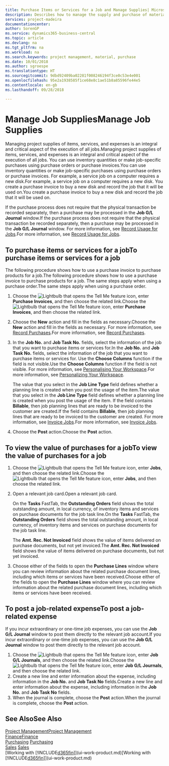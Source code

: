 ```yaml
---
title: Purchase Items or Services for a Job and Manage Supplies| Microsoft Docs
description: Describes how to manage the supply and purchase of material and services to jobs.
services: project-madeira
documentationcenter: 
author: SorenGP
ms.service: dynamics365-business-central
ms.topic: article
ms.devlang: na
ms.tgt_pltfrm: na
ms.workload: na
ms.search.keywords: project management, material, purchase
ms.date: 10/01/2018
ms.author: sgroespe
ms.translationtype: HT
ms.sourcegitcommit: 9dbd92409ba02281f008246194f3ce0c53e4e001
ms.openlocfilehash: 95e2a1938585f1ce68e8c1ae51b8a85596fe44e5
ms.contentlocale: en-gb
ms.lasthandoff: 09/28/2018

---
```

# <a name="manage-job-supplies"></a><span data-ttu-id="b2ca1-103">Manage Job Supplies</span><span class="sxs-lookup"><span data-stu-id="b2ca1-103">Manage Job Supplies</span></span>
<span data-ttu-id="b2ca1-104">Managing project supplies of items, services, and expenses is an integral and critical aspect of the execution of all jobs.</span><span class="sxs-lookup"><span data-stu-id="b2ca1-104">Managing project supplies of items, services, and expenses is an integral and critical aspect of the execution of all jobs.</span></span> <span data-ttu-id="b2ca1-105">You can use inventory quantities or make job-specific purchases using purchase orders or purchase invoices.</span><span class="sxs-lookup"><span data-stu-id="b2ca1-105">You can use inventory quantities or make job-specific purchases using purchase orders or purchase invoices.</span></span> <span data-ttu-id="b2ca1-106">For example, a service job on a computer requires a new disk.</span><span class="sxs-lookup"><span data-stu-id="b2ca1-106">For example, a service job on a computer requires a new disk.</span></span> <span data-ttu-id="b2ca1-107">You create a purchase invoice to buy a new disk and record the job that it will be used on.</span><span class="sxs-lookup"><span data-stu-id="b2ca1-107">You create a purchase invoice to buy a new disk and record the job that it will be used on.</span></span>

<span data-ttu-id="b2ca1-108">If the purchase process does not require that the physical transaction be recorded separately, then a purchase may be processed in the **Job G/L Journal** window.</span><span class="sxs-lookup"><span data-stu-id="b2ca1-108">If the purchase process does not require that the physical transaction be recorded separately, then a purchase may be processed in the **Job G/L Journal** window.</span></span> <span data-ttu-id="b2ca1-109">For more information, see [Record Usage for Jobs](projects-how-record-job-usage.md).</span><span class="sxs-lookup"><span data-stu-id="b2ca1-109">For more information, see [Record Usage for Jobs](projects-how-record-job-usage.md).</span></span>

## <a name="to-purchase-items-or-services-for-a-job"></a><span data-ttu-id="b2ca1-110">To purchase items or services for a job</span><span class="sxs-lookup"><span data-stu-id="b2ca1-110">To purchase items or services for a job</span></span>
<span data-ttu-id="b2ca1-111">The following procedure shows how to use a purchase invoice to purchase products for a job.</span><span class="sxs-lookup"><span data-stu-id="b2ca1-111">The following procedure shows how to use a purchase invoice to purchase products for a job.</span></span> <span data-ttu-id="b2ca1-112">The same steps apply when using a purchase order.</span><span class="sxs-lookup"><span data-stu-id="b2ca1-112">The same steps apply when using a purchase order.</span></span>  

1. <span data-ttu-id="b2ca1-113">Choose the ![Lightbulb that opens the Tell Me feature](media/ui-search/search_small.png "Tell me what you want to do") icon, enter **Purchase Invoices**, and then choose the related link.</span><span class="sxs-lookup"><span data-stu-id="b2ca1-113">Choose the ![Lightbulb that opens the Tell Me feature](media/ui-search/search_small.png "Tell me what you want to do") icon, enter **Purchase Invoices**, and then choose the related link.</span></span>  
2. <span data-ttu-id="b2ca1-114">Choose the **New** action and fill in the fields as necessary.</span><span class="sxs-lookup"><span data-stu-id="b2ca1-114">Choose the **New** action and fill in the fields as necessary.</span></span> <span data-ttu-id="b2ca1-115">For more information, see [Record Purchases](purchasing-how-record-purchases.md).</span><span class="sxs-lookup"><span data-stu-id="b2ca1-115">For more information, see [Record Purchases](purchasing-how-record-purchases.md).</span></span>
3. <span data-ttu-id="b2ca1-116">In the **Job No.** and **Job Task No.** fields, select the information of the job that you want to purchase items or services for.</span><span class="sxs-lookup"><span data-stu-id="b2ca1-116">In the **Job No.** and **Job Task No.** fields, select the information of the job that you want to purchase items or services for.</span></span> <span data-ttu-id="b2ca1-117">Use the **Choose Columns** function if the field is not visible.</span><span class="sxs-lookup"><span data-stu-id="b2ca1-117">Use the **Choose Columns** function if the field is not visible.</span></span> <span data-ttu-id="b2ca1-118">For more information, see [Personalising Your Workspace](ui-personalization-user.md).</span><span class="sxs-lookup"><span data-stu-id="b2ca1-118">For more information, see [Personalizing Your Workspace](ui-personalization-user.md).</span></span>

    <span data-ttu-id="b2ca1-119">The value that you select in the **Job Line Type** field defines whether a planning line is created when you post the usage of the item.</span><span class="sxs-lookup"><span data-stu-id="b2ca1-119">The value that you select in the **Job Line Type** field defines whether a planning line is created when you post the usage of the item.</span></span> <span data-ttu-id="b2ca1-120">If the field contains **Billable**, then job planning lines that are ready to be invoiced to the customer are created.</span><span class="sxs-lookup"><span data-stu-id="b2ca1-120">If the field contains **Billable**, then job planning lines that are ready to be invoiced to the customer are created.</span></span> <span data-ttu-id="b2ca1-121">For more information, see [Invoice Jobs](projects-how-invoice-jobs.md).</span><span class="sxs-lookup"><span data-stu-id="b2ca1-121">For more information, see [Invoice Jobs](projects-how-invoice-jobs.md).</span></span>
4. <span data-ttu-id="b2ca1-122">Choose the **Post** action.</span><span class="sxs-lookup"><span data-stu-id="b2ca1-122">Choose the **Post** action.</span></span>

## <a name="to-view-the-value-of-purchases-for-a-job"></a><span data-ttu-id="b2ca1-123">To view the value of purchases for a job</span><span class="sxs-lookup"><span data-stu-id="b2ca1-123">To view the value of purchases for a job</span></span>
1. <span data-ttu-id="b2ca1-124">Choose the ![Lightbulb that opens the Tell Me feature](media/ui-search/search_small.png "Tell me what you want to do") icon, enter **Jobs**, and then choose the related link.</span><span class="sxs-lookup"><span data-stu-id="b2ca1-124">Choose the ![Lightbulb that opens the Tell Me feature](media/ui-search/search_small.png "Tell me what you want to do") icon, enter **Jobs**, and then choose the related link.</span></span>
2. <span data-ttu-id="b2ca1-125">Open a relevant job card.</span><span class="sxs-lookup"><span data-stu-id="b2ca1-125">Open a relevant job card.</span></span>

    <span data-ttu-id="b2ca1-126">On the **Tasks** FastTab, the **Outstanding Orders** field shows the total outstanding amount, in local currency, of inventory items and services on purchase documents for the job task line.</span><span class="sxs-lookup"><span data-stu-id="b2ca1-126">On the **Tasks** FastTab, the **Outstanding Orders** field shows the total outstanding amount, in local currency, of inventory items and services on purchase documents for the job task line.</span></span>  

    <span data-ttu-id="b2ca1-127">The **Amt. Rec. Not Invoiced** field shows the value of items delivered on purchase documents, but not yet invoiced.</span><span class="sxs-lookup"><span data-stu-id="b2ca1-127">The **Amt. Rec. Not Invoiced** field shows the value of items delivered on purchase documents, but not yet invoiced.</span></span>  
3. <span data-ttu-id="b2ca1-128">Choose either of the fields to open the **Purchase Lines** window where you can review information about the related purchase document lines, including which items or services have been received.</span><span class="sxs-lookup"><span data-stu-id="b2ca1-128">Choose either of the fields to open the **Purchase Lines** window where you can review information about the related purchase document lines, including which items or services have been received.</span></span>

## <a name="to-post-a-job-related-expense"></a><span data-ttu-id="b2ca1-129">To post a job-related expense</span><span class="sxs-lookup"><span data-stu-id="b2ca1-129">To post a job-related expense</span></span>
<span data-ttu-id="b2ca1-130">If you incur extraordinary or one-time job expenses, you can use the **Job G/L Journal** window to post them directly to the relevant job account.</span><span class="sxs-lookup"><span data-stu-id="b2ca1-130">If you incur extraordinary or one-time job expenses, you can use the **Job G/L Journal** window to post them directly to the relevant job account.</span></span>

1. <span data-ttu-id="b2ca1-131">Choose the ![Lightbulb that opens the Tell Me feature](media/ui-search/search_small.png "Tell me what you want to do") icon, enter **Job G/L Journals**, and then choose the related link.</span><span class="sxs-lookup"><span data-stu-id="b2ca1-131">Choose the ![Lightbulb that opens the Tell Me feature](media/ui-search/search_small.png "Tell me what you want to do") icon, enter **Job G/L Journals**, and then choose the related link.</span></span>  
2. <span data-ttu-id="b2ca1-132">Create a new line and enter information about the expense, including information in the **Job No.** and **Job Task No** fields.</span><span class="sxs-lookup"><span data-stu-id="b2ca1-132">Create a new line and enter information about the expense, including information in the **Job No.** and **Job Task No** fields.</span></span>  
3. <span data-ttu-id="b2ca1-133">When the journal is complete, choose the **Post** action.</span><span class="sxs-lookup"><span data-stu-id="b2ca1-133">When the journal is complete, choose the **Post** action.</span></span>

## <a name="see-also"></a><span data-ttu-id="b2ca1-134">See Also</span><span class="sxs-lookup"><span data-stu-id="b2ca1-134">See Also</span></span>
[<span data-ttu-id="b2ca1-135">Project Management</span><span class="sxs-lookup"><span data-stu-id="b2ca1-135">Project Management</span></span>](projects-manage-projects.md)  
[<span data-ttu-id="b2ca1-136">Finance</span><span class="sxs-lookup"><span data-stu-id="b2ca1-136">Finance</span></span>](finance.md)  
<span data-ttu-id="b2ca1-137">[Purchasing](purchasing-manage-purchasing.md)       </span><span class="sxs-lookup"><span data-stu-id="b2ca1-137">[Purchasing](purchasing-manage-purchasing.md)       </span></span>  
<span data-ttu-id="b2ca1-138">[Sales](sales-manage-sales.md)    </span><span class="sxs-lookup"><span data-stu-id="b2ca1-138">[Sales](sales-manage-sales.md)    </span></span>  
<span data-ttu-id="b2ca1-139">[Working with [!INCLUDE[d365fin](includes/d365fin_md.md)]](ui-work-product.md)</span><span class="sxs-lookup"><span data-stu-id="b2ca1-139">[Working with [!INCLUDE[d365fin](includes/d365fin_md.md)]](ui-work-product.md)</span></span>  

